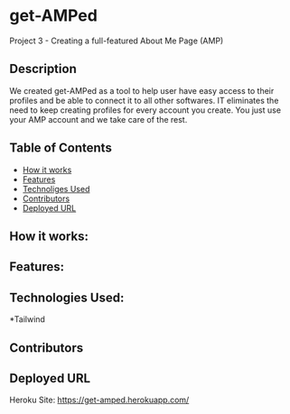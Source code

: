# get-AMPed
Project 3 - Creating a full-featured About Me Page (AMP)

## Description
We created get-AMPed as a tool to help user have easy access to their profiles and be able to connect it to all other softwares. IT eliminates the need to keep creating profiles for every account you create. You just use your AMP account and we take care of the rest. 

## Table of Contents

* [How it works](#how-it-works)
* [Features](#features)
* [Technoliges Used](#technologies-used)
* [Contributors](#contributors)
* [Deployed URL](#deployed-url)



## How it works:


## Features:


## Technologies Used:
*Tailwind



## Contributors

## Deployed URL


Heroku Site: https://get-amped.herokuapp.com/
